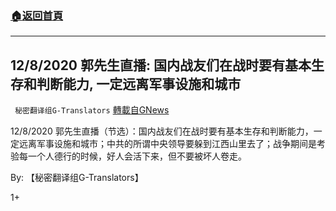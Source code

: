 ###  [:house:返回首頁](https://github.com/ourhimalayas/txt)
---

## 12/8/2020 郭先生直播: 国内战友们在战时要有基本生存和判断能力, 一定远离军事设施和城市
` 秘密翻译组G-Translators` [轉載自GNews](https://gnews.org/zh-hans/634656/)

12/8/2020 郭先生直播（节选）：国内战友们在战时要有基本生存和判断能力，一定远离军事设施和城市；中共的所谓中央领导要躲到江西山里去了；战争期间是考验每一个人德行的时候，好人会活下来，但不要被坏人卷走。



By: 【秘密翻译组G-Translators】

1+
